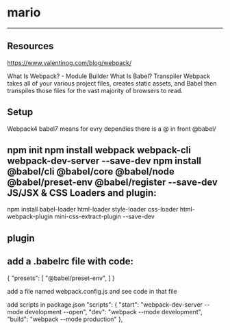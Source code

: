 # mario
---------------

Resources
---------


https://www.valentinog.com/blog/webpack/

What Is Webpack? - Module Builder
What Is Babel? Transpiler
Webpack takes all of your various project files, creates static assets, and Babel then transpiles those files for the vast majority of browsers to read. 

Setup
--------
Webpack4
babel7 means for evry dependies there is a @ in front @babel/

npm init
npm install webpack webpack-cli webpack-dev-server --save-dev
npm install @babel/cli @babel/core @babel/node @babel/preset-env @babel/register --save-dev
JS/JSX & CSS Loaders and plugin:
--------------------
npm install babel-loader html-loader style-loader css-loader html-webpack-plugin mini-css-extract-plugin --save-dev

plugin
------

add a .babelrc file with code:
----------------------------
{
  "presets": [
    "@babel/preset-env",
  ]
}

add a file named webpack.config.js and see code in that file

add scripts in package.json 
  "scripts": {
    "start": "webpack-dev-server --mode development --open",
    "dev": "webpack --mode development",
    "build": "webpack --mode production"
  }, 